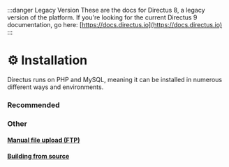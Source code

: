 :::danger Legacy Version
These are the docs for Directus 8, a legacy version of the platform. If you're looking for the current Directus 9 documentation, go here: [https://docs.directus.io](https://docs.directus.io)
:::

# ⚙️ Installation

Directus runs on PHP and MySQL, meaning it can be installed in numerous different ways and environments. 

### Recommended

<div>
	<InstallLink link="/installation/git">
		<template #icon>
			<svg viewBox="0 0 92 92" xmlns="http://www.w3.org/2000/svg" fill-rule="evenodd" clip-rule="evenodd" stroke-linejoin="round" stroke-miterlimit="2"><path d="M90.154 41.965L50.035 1.848a5.918 5.918 0 00-8.369 0l-8.331 8.331 10.568 10.568a7.022 7.022 0 017.229 1.685 7.03 7.03 0 011.67 7.275l10.186 10.184a7.03 7.03 0 017.275 1.671 7.043 7.043 0 11-11.492 2.299l-9.5-9.499v24.997a7.042 7.042 0 11-8.096 11.291 7.042 7.042 0 012.307-11.496V33.926a7.037 7.037 0 01-3.822-9.234l-10.418-10.42-27.51 27.507a5.922 5.922 0 000 8.371l40.121 40.118a5.92 5.92 0 008.369 0l39.932-39.931a5.921 5.921 0 000-8.372z" fill="#fff" fill-rule="nonzero"/></svg>
		</template>
		<template #title>Git</template>
		<template #description>
			Pulling the codebase from git ensures that you can easily upgrade to newer versions in the future.
		</template>
	</InstallLink>
</div>

<div>
	<InstallLink link="/installation/docker">
		<template #icon>
			<svg xmlns="http://www.w3.org/2000/svg" width="34" height="23"><g fill="#fff" fill-rule="evenodd"><path d="M18.8017 10.5442h3.4333v-3.101h-3.4333zM14.745 10.5442h3.4333v-3.101H14.745v3.101zM10.6892 10.5442h3.4325v-3.101h-3.4334v3.101zM6.6316 10.5442h3.4334v-3.101H6.6316zM2.5759 10.5442h3.4324v-3.101H2.576v3.101zM6.6326 6.8226h3.4324v-3.101H6.6316v3.101zM10.6892 6.8226h3.4325v-3.101h-3.4334v3.101zM14.745 6.8226h3.4333v-3.101H14.745v3.101zM14.745 3.101h3.4333V0H14.745v3.101z"></path><path d="M28.752 8.3043c-.1708-1.2412-.8667-2.317-2.1326-3.2901l-.727-.482-.4866.7243c-.6197.9309-.9318 2.2216-.829 3.46.046.4351.19 1.2145.6408 1.8993-.4498.2405-1.3366.572-2.5144.549H.1285l-.045.2589c-.2111 1.2439-.2075 5.1252 2.329 8.1087 1.9269 2.2675 4.8168 3.4178 8.5889 3.4178 8.1757 0 14.2245-3.741 17.0565-10.5406 1.1136.022 3.5132.0064 4.7461-2.3326.0312-.0533.1056-.1947.3204-.638l.1184-.2424-.693-.46c-.75-.4984-2.4723-.681-3.7979-.4323z"></path></g></svg>
		</template>
		<template #title>Docker</template>
		<template #description>
			Has everything you need to get started; no need to install, configure, or manage additional packages on your server.
		</template>
	</InstallLink>
</div>

<div>
	<InstallLink link="/installation/do-one-click">
		<template #icon>
			<svg width="178" height="177" viewBox="0 0 178 177" xmlns="http://www.w3.org/2000/svg"><g fill="#fff" fill-rule="evenodd"><path d="M89 176.5v-34.2c36.2 0 64.3-35.9 50.4-74-5.1-14-16.4-25.3-30.5-30.4-38.1-13.8-74 14.2-74 50.4H.8C.8 30.6 56.6-14.4 117.1 4.5c26.4 8.3 47.5 29.3 55.7 55.7 18.9 60.5-26.1 116.3-83.8 116.3z" fill-rule="nonzero"/><path d="M89.1 142.5H55v-34.1h34.1zM55 168.6H28.9v-26.1H55zM28.9 142.5H7v-21.9h21.9v21.9z"/></g></svg>
		</template>
		<template #title>DigitalOcean One-Click</template>
		<template #description>
			Will spin up a new server and install everything you need automagically.
		</template>
	</InstallLink>
</div>

<div>
	<InstallLink link="/installation/cloud">
		<template #icon>
			<svg viewBox="0 0 66 40" width="66" height="40" xmlns="http://www.w3.org/2000/svg">
				<path d="M52.6937 25.2423c-.3038-.076-.557-.152-.785-.2532-.2278-.1013-.405-.2279-.557-.3798.152-1.342 0-2.5068.1266-3.8235.5064-5.115 3.7223-3.4944 6.6089-4.33 1.7978-.5064 3.5956-1.5446 4.0514-3.6716-1.975-2.3042-4.178-4.33-6.5835-6.0518C47.7308 1.1617 37.5009-1.0666 28.208.478c1.4568 2.544 3.6278 4.4952 6.1463 5.6973 0 0-2.5185 0-4.677-1.6124-.633.2533-1.8998.7515-2.5075 1.0554 4.9377 4.735 12.6607 5.2668 18.206 1.0128-.0252.0507-.5064.785-1.0887 3.8489-1.2914 6.5329-5.0137 6.0264-9.6222 4.3806-9.5714-3.469-14.8383-.2533-19.624-6.8368-1.3927.785-2.2536 2.2536-2.2536 3.8488 0 1.646.9116 3.0386 2.2283 3.7982.7188-.9535 1.041-1.2248 2.2947-1.2248-1.94 1.0998-2.1681 2.0604-3.0037 4.7192-1.0129 3.2158-.5824 6.5076-5.3175 7.3685-2.5068.1266-2.4562 1.8231-3.3678 4.3553C4.482 34.1808 2.9626 35.4975 0 38.612c1.2154 1.4686 2.4815 1.6459 3.7729 1.1141 2.6587-1.1141 4.7098-4.5578 6.6342-6.7861 2.1523-2.4815 7.3179-1.418 11.2173-3.8488 2.6841-1.646 4.0008-3.8742 2.2283-7.647 1.1395 1.266 1.8232 2.8612 1.9244 4.5578 4.5072-.5824 10.5337 4.9123 16.0285 5.8239-.5571-.709-1.0129-1.4687-1.342-2.2536-.6331-1.5193-.8357-2.912-.709-4.1274.5064 3.0132 3.545 6.8874 8.432 7.2419 1.2407.1013 2.608-.0507 4.026-.4811 1.6966-.5064 3.2665-1.1648 5.1403-.8103 1.3926.2532 2.684.9622 3.4943 2.1523 1.2154 1.7725 3.8742 2.1523 5.0643-.0253-2.684-7.014-10.078-7.4698-13.2178-8.28z" fill="#FFF" fill-rule="evenodd"></path>
			</svg>
		</template>
		<template #title>Directus Cloud</template>
		<template #description>
			Don't bother installing Directus yourself. Let us do it!
		</template>
	</InstallLink>
</div>


### Other

#### [Manual file upload (FTP)](/installation/manual)

#### [Building from source](/installation/from-source)